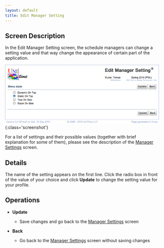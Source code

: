 ```yaml
---
layout: default
title: Edit Manager Setting
---
```



## Screen Description

In the Edit Manager Setting screen, the schedule managers can change a setting value and that way change the appearance of certain part of the application.

![Edit Manager Setting](images/edit-manager-setting-1.png){:class='screenshot'}

For a list of settings and their possible values (together with brief explanation for some of them), please see the description of the [Manager Settings](manager-settings) screen.

## Details

The name of the setting appears on the first line. Click the radio box in front of the value of your choice and click **Update** to change the setting value for your profile.

## Operations

* **Update**
	* Save changes and go back to the [Manager Settings](manager-settings) screen

* **Back**
	* Go back to the [Manager Settings](manager-settings) screen without saving changes
